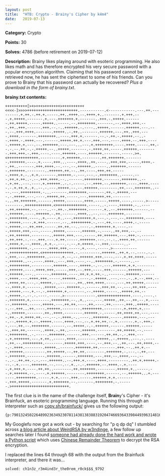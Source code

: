 ```yaml
---
layout: post
title:  "HTB: Crypto - Brainy's Cipher by k4m4"
date:   2019-07-13
---
```

**Category:** Crypto

**Points:** 30

**Solves:** 4786 (before retirement on 2019-07-12)

**Description:** Brainy likes playing around with esoteric programming. He also likes math and has therefore encrypted his very secure password with a popular encryption algorithm. Claiming that his password cannot be retrieved now, he has sent the ciphertext to some of his friends. Can you prove to Brainy that his password can actually be recovered?  _Plus a download in the form of brainy.txt_.

**brainy.txt contents:** 
```
++++++++++[>+>+++>+++++++>++++++++++<<<<-]>>>>+++++++++++++++++++++++.-----------.<------------.---.++.---------.+.++.-.++.+.-----.++..++++.--.++++.+..-------.+.+++.---.+.+++++.-------.+.---.+++++++.+.-------..+++.-.+++++.-------.++.+++++.-----.+++++..-----.--.++++++++.-------.--.++++.+++.---.++..+++.------.+++.--.-..++++++.-.----..+++++.------.++++++.---.---.--.+++.++++.-------.+++++..-.++..-------.++++++.---.++..+++.----.++++.-------.++++++++..----.+++.+.------.--.-.++.-.+++++.--..--.++++.-.++++.---.------.+++++.++.+.---.+++.---.----.++++.--.+++.-----.+++++.+.---.--.+++++++.---.---...---.+.++++++++.----.++++.-----.++.--.-.--.++.-.-.+++++.--..+++++.-------.-.++++.++.-----.++++++.--------.+++.+++.-.+++.----.----.++++++.----.++++++.-------.-----.>+.<++++++++++++++.---------.+.++++++.--------.++.+++++++.--------.+++++++.----.+.----.+++...----.++++..++.----..+++.+++.-----.++++.--.++..-------.+++.++++.--.---.--.++++++..-----..+++++++.-------.+++++++.--------..++++++.++.--..++.----.+++.++.------.++++.+.-..+.+.-------.++++++.-.---.---.-.++++++++..-----.---.++.+.++..-.--.+++.++++.--..------.++++++++.-------.+++++++..---.+.++..---.----.+.++++++..-.-.-----.--.++++.--.+++++++.----.++++.-----.-.+.++.+..+..--.-.---.+++++.--.--.++++++.--------.++.---.+++++++..----.---.+++++++++.-...-------.++++++++.-------.++.-.+++++.----.-.+++++.---.----.+++++.++.-----.---.+++++++.++.---------...++.+++++++.------.+++++.-------.++++.-----.+++++.----.-----.>-------------.++++++++++++.<++++++++++++++.-----..-.----.++++++.-..-----.++.++++++.--.----..--.++.-.++++++++.------.+..--.+++++++.------.---.++++++.----.++++++.-.++.------.++++...--.---.+++++++.--------.++++++++.----..+.----.+..---.++++++++.+.---.-.---.--.++++++++.-----.+++++.----.+.+++.------.--..+++++++++.-.---.++.----.++++.-.------.+++++.--.++.+++.-----.++.++.--..----.-.+++++++.+.----.---.+++++.+++.---.-----.+++++.------.++++++.-.----..++.+++.--.---.++.++++++.--------..+++++.+++.---.-----.++.++++++.---.+++.-.-------.++.+++.-.---.+++.---.+.++.-----.+++++++.---.--.-..++++.++.-------.++++.+.--.++++..+.+.-.---.-.--.+.+++++.--.+++.------..--.++++++++.-.------.++++.+++.-----.+.----.-----.>------------.+++++++++++++.<++++++++++++++.-.---------.++++++..++.+.--.----.-.--.+++.---.++++++++..-----.+.--.--.++++++.+++.----.---.+.++.++++.------.++++++..--.----.++++..---.+++.----.--..++++++++.-.-----..---.+++++++++.---------.++++++.----.+++++.-.--.---.++++++.+.+.---------.++++++.----.++++.+++.-----.+++.--.+++.----.+++.------.++++++.----.++++++.---..------.+++++++.----.++.+.+.++.-..-------.++++++.-------.++++.---.++++.+++.-----.++++++..----.-.+++++..---.---.-..+.--.+++.---.++++.++.---.-.+++++.-..-------.++..+++.++++.----.---.++.+++++.--------.++++.+.------..+++++.---.++++++.-.------.+++.++.--.---.++.+++.-----.+++++.---.+.--.-.+++++++.+.-------.--.+++++.-----..+++++.++.---.+++++.-.--.-.----.-----.>--------------.<++++++++++++++.----.----.--.+++++++.+.--------.++++++++.--..+..---.---.+++++..++.--.++.--.+.------.+++++++.-----.+++++.---.++.++.----.++.----.++.-----.+++..+++++.-----.--.+++...++.----.++++++.--------.+++++++++.--------.+.++++.+.----..++++++.-------.++..++++.--------.++++++.-.-----.++.++++.++.---.-----.++.-.+.++++.++.---.--.-.++++.-..----..+++++++.-----.++++++.---.----.--.+++++.+.--.+++++.----.++++.---.--.+.++.++.--.+.------.+.-.+++.--.---.++.--.++++++++.------.--.+++++.-.-.++++++.------.++++++.------..+++.++.------..++++.-.++..-----.++++++.--------.++.+++++.--.-----.++++++++..-.-----.+++++++.------.+++.------.++.++.-.-.+++.----.+.+++++++.---.+.++..-----.++++.--------.+++++..-.+++++..---.-.-----.++.--.+++++++++.--------.+++++.+++.----.--.+++.--..++.---.++.++++.---.-.++++.--------.+++++..------.+++++++.++.-------.+++.--..++.+.---.++++++.---------.++.+++++.--.++.++.--------.+++++++.-.---.-.++.----.+++++++.--------.++++++.------.+++++++.---.+++.--.++++.---.---..-..++.++.-.-.---.++++++..--.+++.+.----.++++.---------..++.+.+++++.---.-.+.----.+++++++.--.---.--.+..-.-.++++++.--.++++.-.+.-----.+.+++.+.----.++.++..--------.++.+++++++.--------.+++++.+..-----.--.+.++++++.--.----.+.++++++.--------.++++++++.------.--.++++++...+.-------.+++++++++.-----.+.+.----.+++.-----.++++++.+.+.--------.+++.+++++.-------.+.+++++++.--.-------.++++++++.-.------.>++++++++++++++++++++++++++.
```

The first clue is in the name of the challenge itself, **Brain**y's Cipher - it's Brainfuck, an esoteric programming language. Running this through an interpreter such as [copy.sh/brainfuck/](https://copy.sh/brainfuck/) gives us the following output:

```
{p:7901324502264899236349230781143813838831920474669364339844939631481665770635584819958931021644265960578585153616742963330195946431321644921572803658406281,q:12802918451444044622583757703752066118180068668479378778928741088302355425977192996799623998720429594346778865275391307730988819243843851683079000293815051,dp:5540655028622021934429306287937775291955623308965208384582009857376053583575510784169616065113641391169613969813652523507421157045377898542386933198269451,dq:9066897320308834206952359399737747311983309062764178906269475847173966073567988170415839954996322314157438770225952491560052871464136163421892050057498651,c:62078086677416686867183857957350338314446280912673392448065026850212685326551183962056495964579782325302082054393933682265772802750887293602432512967994805549965020916953644635965916607925335639027579187435180607475963322465417758959002385451863122106487834784688029167720175128082066670945625067803812970871}
```

My Googlefu now got a work out - by searching for "p q dp dq" I stumbled across [a blog article about WeirdRSA by w3ndinge](https://www.rootnetsec.com/picoctf-weird-rsa/), a few follow up searches later I found [someone had already done the hard work and wrote a Python script](https://github.com/zionspike/ctf-writeup/blob/master/Crypto/%5BpicoCTF%202017%5D%20-%20Weird%20RSA%20-%2090/kapifiles/solve.py) which uses [Chinese Remainder Theorem](https://en.wikipedia.org/wiki/RSA_(cryptosystem)#Using_the_Chinese_remainder_algorithm) to decrypt the RSA encryption.

I replaced the lines 64 through 68 with the output from the Brainfuck interpreter, and there it was...

`solved: ch1n3z_r3m4ind3r_the0rem_r0ck$$$_9792`
